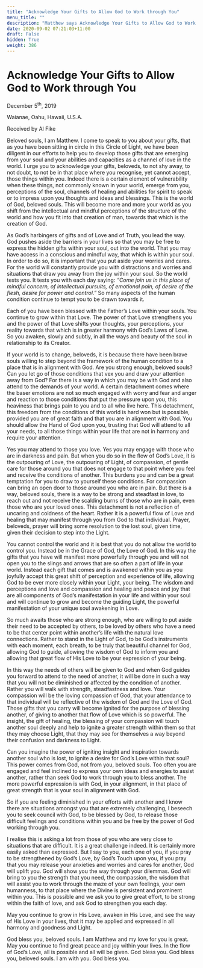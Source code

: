 ```yaml
---
title: "Acknowledge Your Gifts to Allow God to Work through You"
menu_title: ""
description: "Matthew says Acknowledge Your Gifts to Allow God to Work through You"
date: 2020-09-02 07:21:03+11:00
draft: False
hidden: True
weight: 386
---
```

# Acknowledge Your Gifts to Allow God to Work through You

December 5<sup>th</sup>, 2019

Waianae, Oahu, Hawaii, U.S.A.

Received by Al Fike



Beloved souls, I am Matthew. I come to speak to you about your gifts, that as you have been sitting in circle in this Circle of Light, we have been diligent in our efforts to help you to develop those gifts that are emerging from your soul and your abilities and capacities as a channel of love in the world. I urge you to acknowledge your gifts, beloveds, to not shy away, to not doubt, to not be in that place where you recognise, yet cannot accept, those things within you. Indeed there is a certain element of vulnerability when these things, not commonly known in your world, emerge from you, perceptions of the soul, channels of healing and abilities for spirit to speak or to impress upon you thoughts and ideas and blessings. This is the world of God, beloved souls. This will become more and more your world as you shift from the intellectual and mindful perceptions of the structure of the world and how you fit into that creation of man, towards that which is the creation of God. 

As God’s harbingers of gifts and of Love and of Truth, you lead the way. God pushes aside the barriers in your lives so that you may be free to express the hidden gifts within your soul, out into the world. That you may have access in a conscious and mindful way, that which is within your soul. In order to do so, it is important that you put aside your worries and cares. For the world will constantly provide you with distractions and worries and situations that draw you away from the joy within your soul. So the world tests you. It tests you with each day saying: *“Come join us in this place of mindful concern, of intellectual pursuits, of emotional pain, of desire of the flesh, desire for power and control.”* So many aspects of the human condition continue to tempt you to be drawn towards it. 

Each of you have been blessed with the Father’s Love within your souls. You continue to grow within that Love. The power of that Love strengthens you and the power of that Love shifts your thoughts, your perceptions, your reality towards that which is in greater harmony with God’s Laws of Love. So you awaken, slowly and subtly, in all the ways and beauty of the soul in relationship to its Creator. 

If your world is to change, beloveds, it is because there have been brave souls willing to step beyond the framework of the human condition to a place that is in alignment with God. Are you strong enough, beloved souls? Can you let go of those conditions that vex you and draw your attention away from God? For there is a way in which you may be with God and also attend to the demands of your world. A certain detachment comes where the baser emotions are not so much engaged with worry and fear and anger and reaction to those conditions that put the pressure upon you, this heaviness that brings pain to you and to all who live here. This detachment, this freedom from the conditions of this world is hard won but is possible, provided you are of great faith and that you are in alignment with God. You should allow the Hand of God upon you, trusting that God will attend to all your needs, to all those things within your life that are not in harmony and require your attention. 

Yes you may attend to those you love. Yes you may engage with those who are in darkness and pain. But when you do so in the flow of God’s Love, it is the outpouring of Love, the outpouring of Light, of compassion, of gentle care for those around you that does not engage to that point where you feel and receive the conditions of another. This burdens you and can be a great temptation for you to draw to yourself these conditions. For compassion can bring an open door to those around you who are in pain. But there is a way, beloved souls, there is a way to be strong and steadfast in love, to reach out and not receive the scalding burns of those who are in pain, even those who are your loved ones. This detachment is not a reflection of uncaring and coldness of the heart. Rather it is a powerful flow of Love and healing that may manifest through you from God to that individual. Prayer, beloveds, prayer will bring some resolution to the lost soul, given time, given their decision to step into the Light. 

You cannot control the world and it is best that you do not allow the world to control you. Instead be in the Grace of God, the Love of God. In this way the gifts that you have will manifest more powerfully through you and will not open you to the slings and arrows that are so often a part of life in your world. Instead each gift that comes and is awakened within you as you joyfully accept this great shift of perception and experience of life, allowing God to be ever more closely within your Light, your being. The wisdom and perceptions and love and compassion and healing and peace and joy that are all components of God’s manifestation in your life and within your soul and will continue to grow and become the guiding Light, the powerful manifestation of your unique soul awakening in Love. 

So much awaits those who are strong enough, who are willing to put aside their need to be accepted by others, to be loved by others who have a need to be that center point within another’s life with the natural love connections. Rather to stand in the Light of God, to be God’s instruments with each moment, each breath, to be truly that beautiful channel for God, allowing God to guide, allowing the wisdom of God to inform you and allowing that great flow of His Love to be your expression of your being.

In this way the needs of others will be given to God and when God guides you forward to attend to the need of another, it will be done in such a way that you will not be diminished or affected by the condition of another. Rather you will walk with strength, steadfastness and love. Your compassion will be the loving compassion of God, that your attendance to that individual will be reflective of the wisdom of God and the Love of God. Those gifts that you carry will become ignited for the purpose of blessing another, of giving to another that flow of Love which is so powerful. The insight, the gift of healing, the blessing of your compassion will touch another soul deeply and help to ignite a greater strength within them so that they may choose Light, that they may see for themselves a way beyond their confusion and darkness to Light. 

Can you imagine the power of igniting insight and inspiration towards another soul who is lost, to ignite a desire for God’s Love within that soul? This power comes from God, not from you, beloved souls. Too often you are engaged and feel inclined to express your own ideas and energies to assist another, rather than seek God to work through you to bless another. The more powerful expression is with God, in your alignment, in that place of great strength that is your soul in alignment with God. 

So if you are feeling diminished in your efforts with another and I know there are situations amongst you that are extremely challenging, I beseech you to seek council with God, to be blessed by God, to release those difficult feelings and conditions within you and be free by the power of God working through you. 

I realise this is asking a lot from those of you who are very close to situations that are difficult. It is a great challenge indeed. It is certainly more easily asked than expressed. But I say to you, each one of you, if you pray to be strengthened by God’s Love, by God’s Touch upon you, if you pray that you may release your anxieties and worries and cares for another, God will uplift you. God will show you the way through your dilemmas. God will bring to you the strength that you need, the compassion, the wisdom that will assist you to work through the maze of your own feelings, your own humanness, to that place where the Divine is persistent and prominent within you. This is possible and we ask you to give great effort, to be strong within the faith of love, and ask God to strengthen you each day. 

May you continue to grow in His Love, awaken in His Love, and see the way of His Love in your lives, that it may be applied and expressed in all harmony and goodness and Light. 

God bless you, beloved souls. I am Matthew and my love for you is great. May you continue to find great peace and joy within your lives. In the flow of God’s Love, all is possible and all will be given. God bless you. God bless you, beloved souls. I am with you. God bless you.